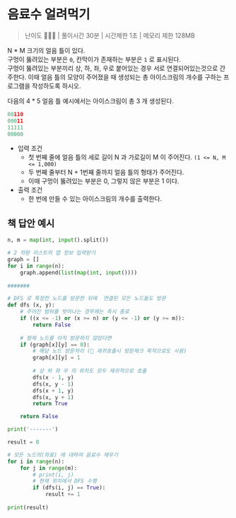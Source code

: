 # 음료수 얼려먹기

> 난이도 🧡💛🤍 | 풀이시간 30분 | 시간제한 1초 | 메모리 제한 128MB

N * M 크기의 얼음 틀이 있다. \
구멍이 뚫려있는 부분은 `0`, 칸막이가 존재하는 부분은 `1` 로 표시된다. \
구멍이 뚫려있는 부분끼리 상, 하, 좌, 우로 붙어있는 경우 서로 연결되어있는것으로 간주한다. 이때 얼음 틀의 모양이 주어졌을 때 생성되는 총 아이스크림의 개수를 구하는 프로그램을 작성하도록 하시오.

다음의 4 * 5 얼음 틀 예시에서는 아이스크림이 총 3 개 생성된다.

``` python
00110
00011
11111
00000
```

* 입력 조건
  * 첫 번째 줄에 얼음 틀의 세로 길이 N 과 가로길이 M 이 주어진다. `(1 <= N, M <= 1,000)`
  * 두 번째 줄부터 N + 1번째 줄까지 얼음 틀의 형태가 주어진다.
  * 이때 구멍이 뚫려있는 부분은 0, 그렇지 않은 부분은 1 이다.
* 출력 조건
  * 한 번에 만들 수 있는 아이스크림의 개수를 출력한다.


## 책 답안 예시

``` python
n, m = map(int, input().split())

# 2 차원 리스트의 맵 정보 입력받기
graph = []
for i in range(n):
    graph.append(list(map(int, input())))
    
#######

# DFS 로 특정한 노드를 방문한 뒤에  연결된 모든 노드들도 방문
def dfs (x, y):
    # 주어진 범위를 벗어나는 경우에는 즉시 종료
    if ((x <= -1) or (x >= n) or (y <= -1) or (y >= m)):
        return False
    
    # 형제 노드를 아직 방문하지 않았다면
    if (graph[x][y] == 0):
        # 해당 노드 방문처리 (💛 재귀호출시 방문체크 목적으로도 사용)
        graph[x][y] = 1
        
        # 상 하 좌 우 의 위치도 모두 재귀적으로 호출
        dfs(x - 1, y)
        dfs(x, y - 1)
        dfs(x + 1, y)
        dfs(x, y + 1)
        return True

    return False

print('-------')

result = 0

# 모든 노드의(좌표) 에 대하여 음료수 채우기
for i in range(n):
    for j in range(m):
        # print(i, j)
        # 현재 위치에서 DFS 수행
        if (dfs(i, j) == True):
            result += 1
            
print(result)
```